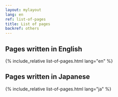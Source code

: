 ```yaml
---
layout: mylayout
lang: en
ref: list-of-pages
title: List of pages
backref: others
---
```


## Pages written in English
{% include_relative list-of-pages.html lang="en" %}

## Pages written in Japanese
{% include_relative list-of-pages.html lang="ja" %}
